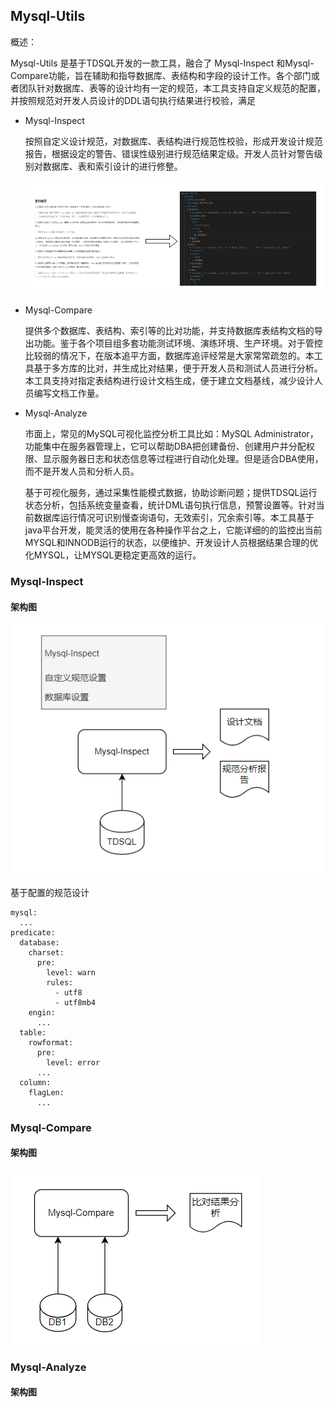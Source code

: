 ## Mysql-Utils

概述：

Mysql-Utils 是基于TDSQL开发的一款工具，融合了 Mysql-Inspect 和Mysql-Compare功能，旨在辅助和指导数据库、表结构和字段的设计工作。各个部门或者团队针对数据库、表等的设计均有一定的规范，本工具支持自定义规范的配置，并按照规范对开发人员设计的DDL语句执行结果进行校验，满足

- Mysql-Inspect 

  按照自定义设计规范，对数据库、表结构进行规范性校验，形成开发设计规范报告，根据设定的警告、错误性级别进行规范结果定级。开发人员针对警告级别对数据库、表和索引设计的进行修整。

  ![](./images/mysql-inspect-4.png)
      

- Mysql-Compare
  
  提供多个数据库、表结构、索引等的比对功能，并支持数据库表结构文档的导出功能。鉴于各个项目组多套功能测试环境、演练环境、生产环境。对于管控比较弱的情况下，在版本追平方面，数据库追评经常是大家常常疏忽的。本工具基于多方库的比对，并生成比对结果，便于开发人员和测试人员进行分析。本工具支持对指定表结构进行设计文档生成，便于建立文档基线，减少设计人员编写文档工作量。

- Mysql-Analyze
  
  市面上，常见的MySQL可视化监控分析工具比如：MySQL Administrator，功能集中在服务器管理上，它可以帮助DBA把创建备份、创建用户并分配权限、显示服务器日志和状态信息等过程进行自动化处理。但是适合DBA使用，而不是开发人员和分析人员。

  基于可视化服务，通过采集性能模式数据，协助诊断问题；提供TDSQL运行状态分析，包括系统变量查看，统计DML语句执行信息，预警设置等。针对当前数据库运行情况可识别慢查询语句，无效索引，冗余索引等。本工具基于java平台开发，能灵活的使用在各种操作平台之上，它能详细的的监控出当前MYSQL和INNODB运行的状态，以便维护、开发设计人员根据结果合理的优化MYSQL，让MYSQL更稳定更高效的运行。

### Mysql-Inspect 

#### 架构图

![mysql-inspect](./images/mysql-inspect.png)

基于配置的规范设计

```dotnetcli
mysql:
  ...
predicate:
  database:
    charset: 
      pre:
        level: warn
        rules:
          - utf8
          - utf8mb4
    engin:
      ...
  table:
    rowformat:
      pre:
        level: error
      ...
  column:
    flagLen: 
      ...
```

### Mysql-Compare

#### 架构图
![mysql-compare](./images/mysql-compare.png)



### Mysql-Analyze

#### 架构图
